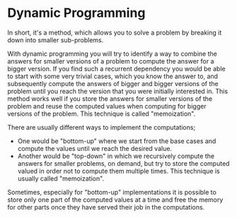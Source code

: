 # Dynamic Programming

In short, it's a method, which allows you to solve a problem by breaking it down into smaller sub-problems.

With dynamic programming you will try to identify a way to combine the answers for smaller versions of a problem to compute the answer for a bigger version. If you find such a recurrent dependency you would be able to start with some very trivial cases, which you know the answer to, and subsequently compute the answers of bigger and bigger versions of the problem until you reach the version that you were initially interested in. This method works well if you store the answers for smaller versions of the problem and reuse the computed values when computing for bigger versions of the problem. This technique is called "memoization".

There are usually different ways to implement the computations;

* One would be "bottom-up" where we start from the base cases and compute the values until we reach the desired value.
* Another would be "top-down" in which we recursively compute the answers for smaller problems, on demand, but try to store the computed valued in order not to compute them multiple times. This technique is usually called "memoization".

Sometimes, especially for "bottom-up" implementations it is possible to store only one part of the computed values at a time and free the memory for other parts once they have served their job in the computations.